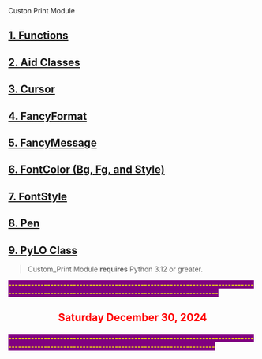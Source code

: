 
<div id=first> Custon Print Module </div>

## [1. Functions](Functions.md)
## [2. Aid Classes](AidClasses.md)
## [3. Cursor](Cursor.md)
## [4. FancyFormat](FancyFormat.md)
## [5. FancyMessage](FancyMessage.md)
## [6. FontColor (Bg, Fg, and Style)](BgFgStyle.md)
## [7. FontStyle](FontStyle.md)
## [8. Pen](Pen.md)
## [9. PyLO Class](PyLO.md)

> Custom_Print Module **requires** Python 3.12 or greater.

<span style="background-color:purple">
<span style="color:yellow"><strong>
---------------------------------------------------------------------------------------------------------------------------------------------
</strong> </span> </span>

## <p style="text-align:center;"><span style="color:red"><strong> Saturday December 30, 2024 </strong></span></p>

<span style="background-color:purple">
<span style="color:yellow"><strong>
--------------------------------------------------------------------------------------------------------------------------------------------
</strong> </span> </span>

